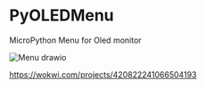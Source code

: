 # PyOLEDMenu
MicroPython Menu for Oled monitor

![Menu drawio](https://github.com/user-attachments/assets/bb9aeb5e-b390-4a41-b83f-f5abcd85bd01)


https://wokwi.com/projects/420822241066504193 
